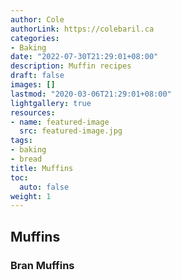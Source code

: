 ```yaml
---
author: Cole
authorLink: https://colebaril.ca
categories:
- Baking
date: "2022-07-30T21:29:01+08:00"
description: Muffin recipes
draft: false
images: []
lastmod: "2020-03-06T21:29:01+08:00"
lightgallery: true
resources:
- name: featured-image
  src: featured-image.jpg
tags:
- baking
- bread
title: Muffins
toc:
  auto: false
weight: 1
---
```


## Muffins

### Bran Muffins 